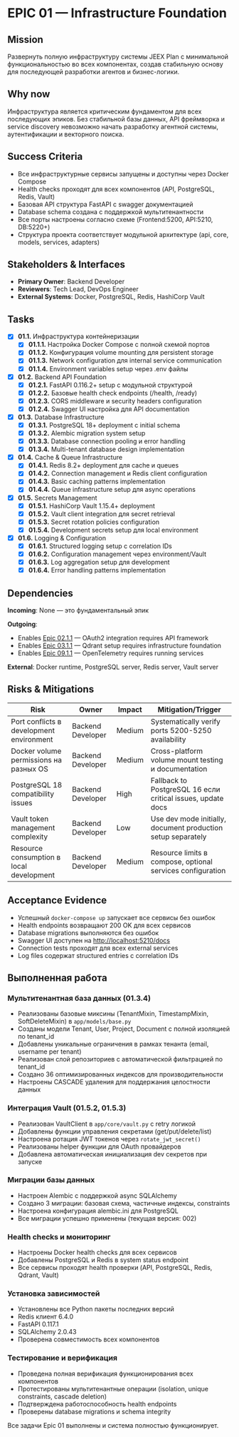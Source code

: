 # EPIC 01 — Infrastructure Foundation

## Mission

Развернуть полную инфраструктуру системы JEEX Plan с минимальной функциональностью во всех компонентах, создав стабильную основу для последующей разработки агентов и бизнес-логики.

## Why now

Инфраструктура является критическим фундаментом для всех последующих эпиков. Без стабильной базы данных, API фреймворка и service discovery невозможно начать разработку агентной системы, аутентификации и векторного поиска.

## Success Criteria

- Все инфраструктурные сервисы запущены и доступны через Docker Compose
- Health checks проходят для всех компонентов (API, PostgreSQL, Redis, Vault)
- Базовая API структура FastAPI с swagger документацией
- Database schema создана с поддержкой мультитенантности
- Все порты настроены согласно схеме (Frontend:5200, API:5210, DB:5220+)
- Структура проекта соответствует модульной архитектуре (api, core, models, services, adapters)

## Stakeholders & Interfaces

- **Primary Owner**: Backend Developer
- **Reviewers**: Tech Lead, DevOps Engineer
- **External Systems**: Docker, PostgreSQL, Redis, HashiCorp Vault

## Tasks

- [x] **01.1.** Инфраструктура контейнеризации
  - [x] **01.1.1.** Настройка Docker Compose с полной схемой портов
  - [x] **01.1.2.** Конфигурация volume mounting для persistent storage
  - [x] **01.1.3.** Network configuration для internal service communication
  - [x] **01.1.4.** Environment variables setup через .env файлы

- [x] **01.2.** Backend API Foundation
  - [x] **01.2.1.** FastAPI 0.116.2+ setup с модульной структурой
  - [x] **01.2.2.** Базовые health check endpoints (/health, /ready)
  - [x] **01.2.3.** CORS middleware и security headers configuration
  - [x] **01.2.4.** Swagger UI настройка для API documentation

- [x] **01.3.** Database Infrastructure
  - [x] **01.3.1.** PostgreSQL 18+ deployment с initial schema
  - [x] **01.3.2.** Alembic migration system setup
  - [x] **01.3.3.** Database connection pooling и error handling
  - [x] **01.3.4.** Multi-tenant database design implementation

- [x] **01.4.** Cache & Queue Infrastructure
  - [x] **01.4.1.** Redis 8.2+ deployment для cache и queues
  - [x] **01.4.2.** Connection management и Redis client configuration
  - [x] **01.4.3.** Basic caching patterns implementation
  - [x] **01.4.4.** Queue infrastructure setup для async operations

- [x] **01.5.** Secrets Management
  - [x] **01.5.1.** HashiCorp Vault 1.15.4+ deployment
  - [x] **01.5.2.** Vault client integration для secret retrieval
  - [x] **01.5.3.** Secret rotation policies configuration
  - [x] **01.5.4.** Development secrets setup для local environment

- [x] **01.6.** Logging & Configuration
  - [x] **01.6.1.** Structured logging setup с correlation IDs
  - [x] **01.6.2.** Configuration management через environment/Vault
  - [x] **01.6.3.** Log aggregation setup для development
  - [x] **01.6.4.** Error handling patterns implementation

## Dependencies

**Incoming**: None — это фундаментальный эпик

**Outgoing**:

- Enables [Epic 02.1.1](02-authentication.md#021) — OAuth2 integration requires API framework
- Enables [Epic 03.1.1](03-vector-database.md#031) — Qdrant setup requires infrastructure foundation
- Enables [Epic 09.1.1](09-observability.md#091) — OpenTelemetry requires running services

**External**: Docker runtime, PostgreSQL server, Redis server, Vault server

## Risks & Mitigations

| Risk | Owner | Impact | Mitigation/Trigger |
|------|-------|--------|-------------------|
| Port conflicts в development environment | Backend Developer | Medium | Systematically verify ports 5200-5250 availability |
| Docker volume permissions на разных OS | Backend Developer | Medium | Cross-platform volume mount testing и documentation |
| PostgreSQL 18 compatibility issues | Backend Developer | High | Fallback to PostgreSQL 16 если critical issues, update docs |
| Vault token management complexity | Backend Developer | Low | Use dev mode initially, document production setup separately |
| Resource consumption в local development | Backend Developer | Medium | Resource limits в compose, optional services configuration |

## Acceptance Evidence

- Успешный `docker-compose up` запускает все сервисы без ошибок
- Health endpoints возвращают 200 OK для всех сервисов
- Database migrations выполняются без ошибок
- Swagger UI доступен на <http://localhost:5210/docs>
- Connection tests проходят для всех external services
- Log files содержат structured entries с correlation IDs

## Выполненная работа

### Мультитенантная база данных (01.3.4)

- Реализованы базовые миксины (TenantMixin, TimestampMixin, SoftDeleteMixin) в `app/models/base.py`
- Созданы модели Tenant, User, Project, Document с полной изоляцией по tenant_id
- Добавлены уникальные ограничения в рамках тенанта (email, username per tenant)
- Реализован слой репозиториев с автоматической фильтрацией по tenant_id
- Создано 36 оптимизированных индексов для производительности
- Настроены CASCADE удаления для поддержания целостности данных

### Интеграция Vault (01.5.2, 01.5.3)

- Реализован VaultClient в `app/core/vault.py` с retry логикой
- Добавлены функции управления секретами (get/put/delete/list)
- Настроена ротация JWT токенов через `rotate_jwt_secret()`
- Реализованы helper функции для OAuth провайдеров
- Добавлена автоматическая инициализация dev секретов при запуске

### Миграции базы данных

- Настроен Alembic с поддержкой async SQLAlchemy
- Создано 3 миграции: базовая схема, частичные индексы, constraints
- Настроена конфигурация alembic.ini для PostgreSQL
- Все миграции успешно применены (текущая версия: 002)

### Health checks и мониторинг

- Настроены Docker health checks для всех сервисов
- Добавлены PostgreSQL и Redis в system status endpoint
- Все сервисы проходят health проверки (API, PostgreSQL, Redis, Qdrant, Vault)

### Установка зависимостей

- Установлены все Python пакеты последних версий
- Redis клиент 6.4.0
- FastAPI 0.117.1
- SQLAlchemy 2.0.43
- Проверена совместимость всех компонентов

### Тестирование и верификация

- Проведена полная верификация функционирования всех компонентов
- Протестированы мультитенантные операции (isolation, unique constraints, cascade deletion)
- Подтверждена работоспособность health endpoints
- Проверены database migrations и schema integrity

Все задачи Epic 01 выполнены и система полностью функционирует.
